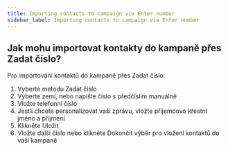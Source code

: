 ```yaml
---
title: Importing contacts to campaign via Enter number
sidebar_label: Importing contacts to campaign via Enter number
---
```


## Jak mohu importovat kontakty do kampaně přes Zadat číslo?
Pro importování kontaktů do kampaně přes Zadat číslo:
1.	Vyberte metodu Zadat číslo
2.	Vyberte zemi, nebo napište číslo s předčíslím manuálně
3.	Vložte telefonní číslo
4.	Jestli chcete personalizovat vaši zprávu, vložte příjemcovo křestní jméno a příjmení
5.	Klikněte Uložit
6.	Vložte další číslo nebo klikněte Dokončit výběr pro vložení kontaktů do vaší kampaně
